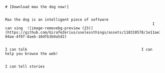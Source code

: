                                                                                                                                   # [Download max the dog now!]
																																																			                        
						                                                                        Max the dog is an intelligent piece of software
									                                   I can sing  ![image-removebg-preview (23)](https://github.com/GirafeZerius/uselessthings/assets/118310578/1e11ae30-04ae-4f0f-8aeb-10dfb3b9a5d2)
                             
					                                                                   I can talk                                                    I can help you browse the web!

                                                                                               I can tell stories



                                                                                     




















